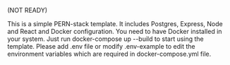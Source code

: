(NOT READY)

This is a simple PERN-stack template. It includes Postgres, Express, Node and React and Docker configuration. You need to have Docker installed in your system. Just run docker-compose up --build to start using the template. Please add .env file or modify .env-example to edit the environment variables which are required in docker-compose.yml file.